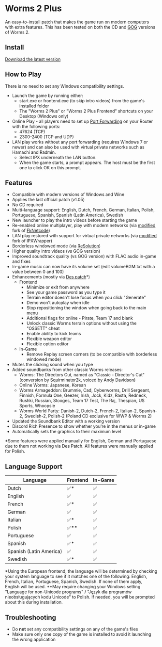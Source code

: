# Worms 2 Plus
An easy-to-install patch that makes the game run on modern computers with extra features.
This has been tested on both the CD and [GOG](https://www.gog.com/game/worms_2) versions of Worms 2.

## Install
[Download the latest version](https://github.com/Carlmundo/W2-Plus/releases/latest)

## How to Play
There is no need to set any Windows compatibility settings.
- Launch the game by running either:
	- start.exe or frontend.exe (to skip intro videos) from the game's installed folder
	- The "Worms 2 Plus" or "Worms 2 Plus Frontend" shortcuts on your Desktop (Windows only)
- Online Play - all players need to set up [Port Forwarding](https://portforward.com/router.htm) on your Router with the following ports:
	- 47624 (TCP)
	- 2300-2400 (TCP and UDP)
- LAN play works without any port forwarding (requires Windows 7 or newer) and can also be used with virtual private networks such as Hamachi and Radmin.
	- Select IPX underneath the LAN button.
	- When the game starts, a prompt appears. The host must be the first one to click OK on this prompt.

## Features
- Compatible with modern versions of Windows and Wine
- Applies the last official patch (v1.05)
- No CD required
- Multi-language support: English, Dutch, French, German, Italian, Polish, Portuguese, Spanish, Spanish (Latin America), Swedish
- New launcher to play the intro videos before starting the game
- Re-enabled online multiplayer, play with modern networks (via [modified](https://github.com/Carlmundo/fkNetcode) fork of [FkNetcode](https://worms2d.info/FkNetcode))
- LAN play restored with support for virtual private networks (via [modified](https://github.com/Carlmundo/ipxwrapper-w2) fork of IPXWrapper)
- Borderless windowed mode (via [ReSolution](https://worms2d.info/ReSolution))
- Higher quality intro videos (vs GOG version)
- Improved soundtrack quality (vs GOG version) with FLAC audio in-game and fixes
- In-game music can now have its volume set (edit volumeBGM.txt with a value between 0 and 100)
- Enhancements (mostly via [Des patch](https://worms2d.info/Des_patch)*)
	- Frontend
		- Minimize or exit from anywhere
		- See your game password as you type it
		- Terrain editor doesn't lose focus when you click "Generate"
		- Demo won't autoplay when idle
		- Stop repositioning the window when going back to the main menu
		- Additional flags for online - Pirate, Team 17 and blank
		- Unlock classic Worms terrain options without using the "OSSETT" cheat
		- Enable ability to kick teams
		- Flexible weapon editor
		- Flexible option editor
	- In-Game	
		- Remove Replay screen corners (to be compatible with borderless windowed mode)
- Mutes the clicking sound when you type
- Added soundbanks from other classic Worms releases:
	- Worms: The Directors Cut, named as "Classic - Director's Cut" (conversion by Squirminator2k, voiced by Andy Davidson)
	- Online Worms: Japanese, Korean
	- Worms Armageddon: Brummie, Cad, Cyberworms, Drill Sergeant, Finnish, Formula One, Geezer, Irish, Jock, Kidz, Rasta, Redneck, Rushki, Russian, Stooges, Team 17 Test, The Raj, Thespian, US Sports, Whoopsie
	- Worms World Party: Danish-2, Dutch-2, French-2, Italian-2, Spanish-2, Swedish-2, Polish-2 (Poland CD exclusive for WWP & Worms 2)
- Updated the Soundbank Editor with a working version
- Discord Rich Presence to show whether you're in the menus or in-game
- Automatically sets the graphics to their maximum level

*Some features were applied manually for English, German and Portuguese due to them not working via Des Patch. All features were manually applied for Polish.

## Language Support
| Language                | Frontend | In-Game |
|-------------------------|----------|---------|
| Dutch                   | ✅*      | ✅     |
| English                 | ✅       | ✅     |
| French                  | ✅*      | ✅     |
| German                  | ✅       | ✅     |
| Italian                 | ✅*      | ✅     |
| Polish                  | ✅**     | ✅     |
| Portuguese              | ✅       | ✅     |
| Spanish                 | ✅*      | ✅     |
| Spanish (Latin America) | ✅       | ✅     |
| Swedish                 | ✅*      | ✅     |

*Using the European frontend, the language will be determined by checking your system language to see if it matches one of the following: English, French, Italian, Portuguese, Spanish, Swedish. If none of them apply, English will be used.
**May require changing your Windows setting "Language for non-Unicode programs" / "Język dla programów nieobsługujących kodu Unicode" to Polish. If needed, you will be prompted about this during installation.

## Troubleshooting
 - Do **not** set any compatibility settings on any of the game's files
 - Make sure only one copy of the game is installed to avoid it launching the wrong application